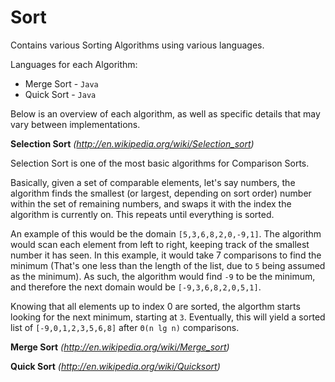 Sort
====

Contains various Sorting Algorithms using various languages.

Languages for each Algorithm:
 - Merge Sort - `Java`
 - Quick Sort - `Java`

Below is an overview of each algorithm, as well as specific details that may vary between implementations.

**Selection Sort** *(http://en.wikipedia.org/wiki/Selection_sort)*

Selection Sort is one of the most basic algorithms for Comparison Sorts.

Basically, given a set of comparable elements, let's say numbers, the algorithm finds the smallest (or largest, depending on sort order) number within the set of remaining numbers, and swaps it with the index the algorithm is currently on. This repeats until everything is sorted.

An example of this would be the domain `[5,3,6,8,2,0,-9,1]`. The algorithm would scan each element from left to right, keeping track of the smallest number it has seen. In this example, it would take 7 comparisons to find the minimum (That's one less than the length of the list, due to `5` being assumed as the minimum). As such, the algorithm would find `-9` to be the minimum, and therefore the next domain would be `[-9,3,6,8,2,0,5,1]`.

Knowing that all elements up to index 0 are sorted, the algorthm starts looking for the next minimum, starting at `3`. Eventually, this will yield a sorted list of `[-9,0,1,2,3,5,6,8]` after `Θ(n lg n)` comparisons.

**Merge Sort** *(http://en.wikipedia.org/wiki/Merge_sort)*

**Quick Sort** *(http://en.wikipedia.org/wiki/Quicksort)*
